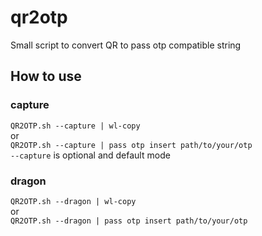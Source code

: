 # qr2otp
Small script to convert QR to pass otp compatible string

## How to use
### capture
`QR2OTP.sh --capture | wl-copy`
<br>
or
<br>
`QR2OTP.sh --capture | pass otp insert path/to/your/otp`
<br>
`--capture` is optional and default mode

### dragon
`QR2OTP.sh --dragon | wl-copy`
<br>
or
<br>
`QR2OTP.sh --dragon | pass otp insert path/to/your/otp`
